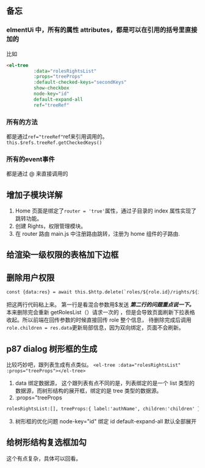 ## 备忘

### elmentUi 中，所有的属性 attributes，都是可以在引用的括号里直接加的
比如
```html
<el-tree
          :data="rolesRightsList"
          :props="treeProps"
          :default-checked-keys="secondKeys"
          show-checkbox
          node-key="id"
          default-expand-all
          ref="treeRef"
```

### 所有的方法
都是通过`ref="treeRef"`ref来引用调用的。
`this.$refs.treeRef.getCheckedKeys()`

### 所有的event事件
都是通过 @ 来直接调用的


## 增加子模块详解

1. Home 页面是绑定了`router = 'true'`属性，通过子目录的 index 属性实现了跳转功能。
2. 创建 Rights，权限管理模块。
3. 在 router 路由 main.js 中注册路由跳转，注册为 home 组件的子路由.

## 给渲染一级权限的表格加下边框

## 删除用户权限

```html
const {data:res} = await this.$http.delete(`roles/${role.id}/rights/${id}`) role.children = res.data
````

把这两行代码粘上来。 第一行是看混合参数用\$发送
**_第二行的问题重点说一下。_**
本来删除完会重新 getRolesList（）请求一次的 ，但是会导致页面刷新下拉表格收起。所以前端在回传参数的时候直接回传 role 整个信息， 待删除完成后调用`role.children = res.data`更新局部信息，因为双向绑定，页面不会刷新。

## p87 dialog 树形框的生成

比较巧妙吧，跟列表生成有点类似。
`<el-tree :data="rolesRightsList" :props="treeProps"></el-tree>`

1.  data 绑定数据源， 这个跟列表有点不同的是，列表绑定的是一个 list 类型的数据源，而树形结构的展开框，绑定的是 tree 类型的数据源。
2.  :props="treeProps

```html
rolesRightsList:[], treeProps:{ label:'authName', children:'children' } ~~~
```

3. 树形框的优化问题
   node-key="id" 绑定 id
   default-expand-all 默认全部展开

## 给树形结构复选框加勾

这个有点复杂，具体可以回看。
